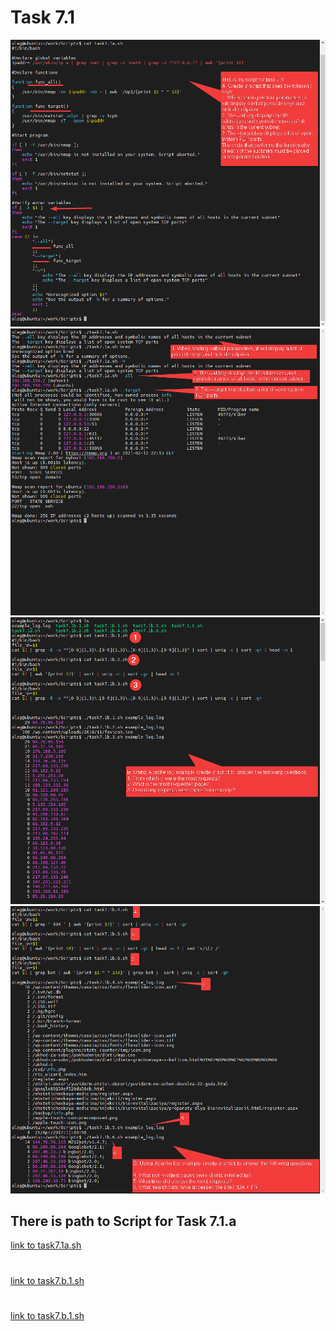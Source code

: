 # Task 7.1
![Screenshots](./Screenshots/01_task7.1.png)
![Screenshots](./Screenshots/02_task7.1.png)
![Screenshots](./Screenshots/03_task7.1.png)
![Screenshots](./Screenshots/04_task7.1.png)

## There is path to Script for  Task 7.1.a
[link to task7.1a.sh](./Scripts/task7.1a.sh)
#
[link to task7.b.1.sh](./Scripts/task7.1b.1.sh)
#
[link to task7.b.1.sh](./Scripts/task7.1b.2.sh)
